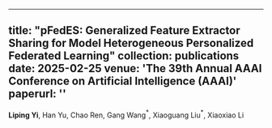 
--- 
title: "pFedES: Generalized Feature Extractor Sharing for Model Heterogeneous Personalized Federated Learning" 
collection: publications 
date: 2025-02-25
venue: 'The 39th Annual AAAI Conference on Artificial Intelligence (AAAI)' 
paperurl: '' 
--- 
**Liping Yi**, Han Yu, Chao Ren, Gang Wang$^{\ast}$, Xiaoguang Liu$^{\ast}$, Xiaoxiao Li



